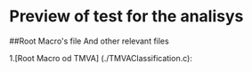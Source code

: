 #                                  Preview of test for the analisys

##Root Macro's file And other relevant files

1.[Root Macro od TMVA] (./TMVAClassification.c):
  
